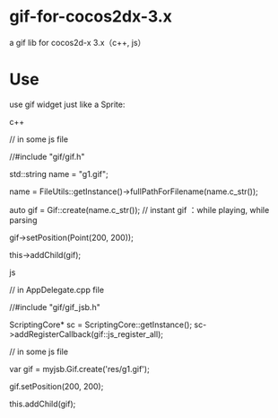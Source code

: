 # gif-for-cocos2dx-3.x
a gif lib for cocos2d-x 3.x（c++, js）

# Use 

use gif widget just like a Sprite:

c++

// in some js file

//#include "gif/gif.h"

std::string name = "g1.gif";

name = FileUtils::getInstance()->fullPathForFilename(name.c_str());

auto gif = Gif::create(name.c_str()); // instant gif ：while playing, while parsing

gif->setPosition(Point(200, 200));

this->addChild(gif);


js

// in AppDelegate.cpp file

//#include "gif/gif_jsb.h" 

ScriptingCore* sc = ScriptingCore::getInstance();
sc->addRegisterCallback(gif::js_register_all);

// in some js file

var gif = myjsb.Gif.create('res/g1.gif');

gif.setPosition(200, 200);

this.addChild(gif);
